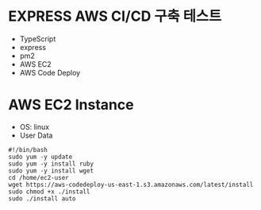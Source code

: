 # EXPRESS AWS CI/CD 구축 테스트

- TypeScript
- express
- pm2
- AWS EC2
- AWS Code Deploy

# AWS EC2 Instance

- OS: linux
- User Data

```
#!/bin/bash
sudo yum -y update
sudo yum -y install ruby
sudo yum -y install wget
cd /home/ec2-user
wget https://aws-codedeploy-us-east-1.s3.amazonaws.com/latest/install
sudo chmod +x ./install
sudo ./install auto
```
